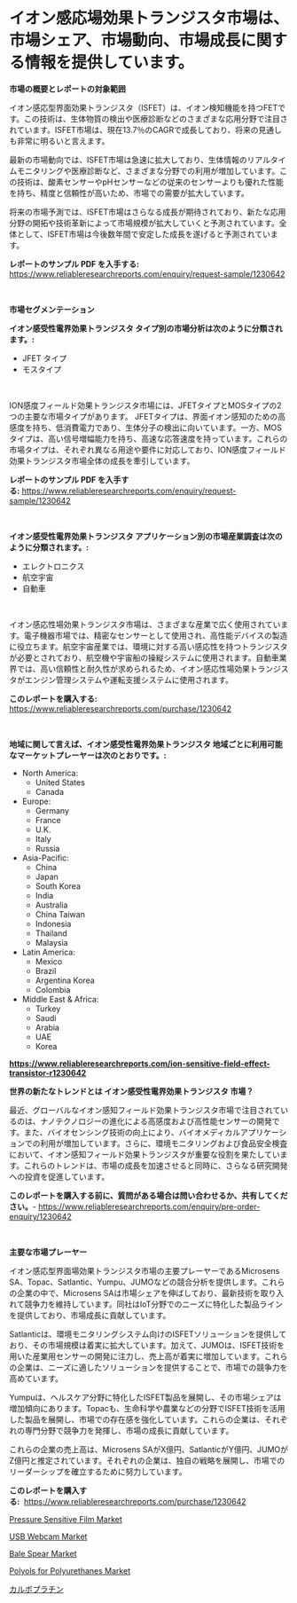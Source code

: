 <p><h1>イオン感応場効果トランジスタ市場は、市場シェア、市場動向、市場成長に関する情報を提供しています。</h1></p><p><strong>市場の概要とレポートの対象範囲</strong></p>
<p><p>イオン感応型界面効果トランジスタ（ISFET）は、イオン検知機能を持つFETです。この技術は、生体物質の検出や医療診断などのさまざまな応用分野で注目されています。ISFET市場は、現在13.7％のCAGRで成長しており、将来の見通しも非常に明るいと言えます。</p><p>最新の市場動向では、ISFET市場は急速に拡大しており、生体情報のリアルタイムモニタリングや医療診断など、さまざまな分野での利用が増加しています。この技術は、酸素センサーやpHセンサーなどの従来のセンサーよりも優れた性能を持ち、精度と信頼性が高いため、市場での需要が拡大しています。</p><p>将来の市場予測では、ISFET市場はさらなる成長が期待されており、新たな応用分野の開拓や技術革新によって市場規模が拡大していくと予測されています。全体として、ISFET市場は今後数年間で安定した成長を遂げると予測されています。</p></p>
<p><strong>レポートのサンプル PDF を入手する:</strong> <a href="https://www.reliableresearchreports.com/enquiry/request-sample/1230642">https://www.reliableresearchreports.com/enquiry/request-sample/1230642</a></p>
<p>&nbsp;</p>
<p><strong>市場セグメンテーション</strong></p>
<p><strong>イオン感受性電界効果トランジスタ タイプ別の市場分析は次のように分類されます。:</strong></p>
<p><ul><li>JFET タイプ</li><li>モスタイプ</li></ul></p>
<p>&nbsp;</p>
<p><p>ION感度フィールド効果トランジスタ市場には、JFETタイプとMOSタイプの2つの主要な市場タイプがあります。 JFETタイプは、界面イオン感知のための高感度を持ち、低消費電力であり、生体分子の検出に向いています。一方、MOSタイプは、高い信号増幅能力を持ち、高速な応答速度を持っています。これらの市場タイプは、それぞれ異なる用途や要件に対応しており、ION感度フィールド効果トランジスタ市場全体の成長を牽引しています。</p></p>
<p><strong>レポートのサンプル PDF を入手する:</strong>&nbsp;<a href="https://www.reliableresearchreports.com/enquiry/request-sample/1230642">https://www.reliableresearchreports.com/enquiry/request-sample/1230642</a></p>
<p>&nbsp;</p>
<p><strong> イオン感受性電界効果トランジスタ アプリケーション別の市場産業調査は次のように分類されます。:</strong></p>
<p><ul><li>エレクトロニクス</li><li>航空宇宙</li><li>自動車</li></ul></p>
<p>&nbsp;</p>
<p><p>イオン感応性場効果トランジスタ市場は、さまざまな産業で広く使用されています。電子機器市場では、精密なセンサーとして使用され、高性能デバイスの製造に役立ちます。航空宇宙産業では、環境に対する高い感応性を持つトランジスタが必要とされており、航空機や宇宙船の操縦システムに使用されます。自動車業界では、高い信頼性と耐久性が求められるため、イオン感応性場効果トランジスタがエンジン管理システムや運転支援システムに使用されます。</p></p>
<p><strong>このレポートを購入する:</strong>&nbsp; <a href="https://www.reliableresearchreports.com/purchase/1230642">https://www.reliableresearchreports.com/purchase/1230642</a></p>
<p>&nbsp;</p>
<p><strong>地域に関して言えば、イオン感受性電界効果トランジスタ 地域ごとに利用可能なマーケットプレーヤーは次のとおりです。:</strong></p>
<p><ul>
    <li>
        North America:
        <ul>
            <li>United States</li>
            <li>Canada</li>
        </ul>
    </li>
    <li>
        Europe:
        <ul>
            <li>Germany</li>
            <li>France</li>
            <li>U.K.</li>
            <li>Italy</li>
            <li>Russia</li>
        </ul>
    </li>
    <li>
        Asia-Pacific:
        <ul>
            <li>China</li>
            <li>Japan</li>
            <li>South Korea</li>
            <li>India</li>
            <li>Australia</li>
            <li>China Taiwan</li>
            <li>Indonesia</li>
            <li>Thailand</li>
            <li>Malaysia</li>
        </ul>
    </li>
    <li>
        Latin America:
        <ul>
            <li>Mexico</li>
            <li>Brazil</li>
            <li>Argentina Korea</li>
            <li>Colombia</li>
        </ul>
    </li>
    <li>
        Middle East & Africa:
        <ul>
            <li>Turkey</li>
            <li>Saudi</li>
            <li>Arabia</li>
            <li>UAE</li>
            <li>Korea</li>
        </ul>
    </li>
    </ul></p>
<p><strong><a href="https://www.reliableresearchreports.com/ion-sensitive-field-effect-transistor-r1230642">https://www.reliableresearchreports.com/ion-sensitive-field-effect-transistor-r1230642</a></strong>&nbsp;</p>
<p><strong>世界の新たなトレンドとは イオン感受性電界効果トランジスタ 市場？</strong></p>
<p><p>最近、グローバルなイオン感知フィールド効果トランジスタ市場で注目されているのは、ナノテクノロジーの進化による高感度および高性能センサーの開発です。また、バイオセンシング技術の向上により、バイオメディカルアプリケーションでの利用が増加しています。さらに、環境モニタリングおよび食品安全検査において、イオン感知フィールド効果トランジスタが重要な役割を果たしています。これらのトレンドは、市場の成長を加速させると同時に、さらなる研究開発への投資を促進しています。</p></p>
<p><strong>このレポートを購入する前に、質問がある場合は問い合わせるか、共有してください。</strong>- <a href="https://www.reliableresearchreports.com/enquiry/pre-order-enquiry/1230642">https://www.reliableresearchreports.com/enquiry/pre-order-enquiry/1230642</a></p>
<p>&nbsp;</p>
<p><strong>主要な市場プレーヤー</strong></p>
<p><p>イオン感応型界面場効果トランジスタ市場の主要プレーヤーであるMicrosens SA、Topac、Satlantic、Yumpu、JUMOなどの競合分析を提供します。これらの企業の中で、Microsens SAは市場シェアを伸ばしており、最新技術を取り入れて競争力を維持しています。同社はIoT分野でのニーズに特化した製品ラインを提供しており、市場成長に貢献しています。</p><p>Satlanticは、環境モニタリングシステム向けのISFETソリューションを提供しており、その市場規模は着実に拡大しています。加えて、JUMOは、ISFET技術を用いた産業用センサーの開発に注力し、売上高が着実に増加しています。これらの企業は、ニーズに適したソリューションを提供することで、市場での競争力を高めています。</p><p>Yumpuは、ヘルスケア分野に特化したISFET製品を展開し、その市場シェアは増加傾向にあります。Topacも、生命科学や農業などの分野でISFET技術を活用した製品を展開し、市場での存在感を強化しています。これらの企業は、それぞれの専門分野で競争力を発揮し、市場の成長に貢献しています。</p><p>これらの企業の売上高は、Microsens SAがX億円、SatlanticがY億円、JUMOがZ億円と推定されています。それぞれの企業は、独自の戦略を展開し、市場でのリーダーシップを確立するために努力しています。</p></p>
<p><strong>このレポートを購入する:</strong>&nbsp;&nbsp;<a href="https://www.reliableresearchreports.com/purchase/1230642">https://www.reliableresearchreports.com/purchase/1230642</a></p>
<p><p><a href="https://issuu.com/reportprime-2/docs/pressure-sensitive-film-market-size-2030.pptx">Pressure Sensitive Film Market</a></p><p><a href="https://www.linkedin.com/pulse/usb-webcam-market-key-successful-business-strategy-forecast-xcq6f?trackingId=w0Z9KiBYDyFHf6b6Zt7wXg%3D%3D">USB Webcam Market</a></p><p><a href="https://github.com/ChiragRp1/Market-Research-Report-List-4/blob/main/bale-spear-market.md">Bale Spear Market</a></p><p><a href="https://www.linkedin.com/pulse/polyols-polyurethanes-market-size-examines-its-scope-primary-mjeyc?trackingId=3xTRkDlXxDx%2BjHvWOzMvSg%3D%3D">Polyols for Polyurethanes Market</a></p><p><a href="https://github.com/EstelWisozk1/Market-Research-Report-List-1/blob/main/348448531302.md">カルボプラチン</a></p></p>
